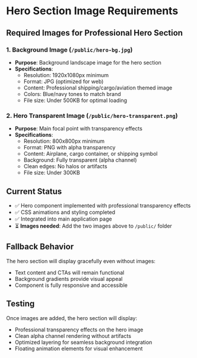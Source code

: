 # Hero Section Image Requirements

## Required Images for Professional Hero Section

### 1. **Background Image** (`/public/hero-bg.jpg`)
- **Purpose**: Background landscape image for the hero section
- **Specifications**:
  - Resolution: 1920x1080px minimum
  - Format: JPG (optimized for web)
  - Content: Professional shipping/cargo/aviation themed image
  - Colors: Blue/navy tones to match brand
  - File size: Under 500KB for optimal loading

### 2. **Hero Transparent Image** (`/public/hero-transparent.png`)
- **Purpose**: Main focal point with transparency effects
- **Specifications**:
  - Resolution: 800x800px minimum
  - Format: PNG with alpha transparency
  - Content: Airplane, cargo container, or shipping symbol
  - Background: Fully transparent (alpha channel)
  - Clean edges: No halos or artifacts
  - File size: Under 300KB

## Current Status
- ✅ Hero component implemented with professional transparency effects
- ✅ CSS animations and styling completed
- ✅ Integrated into main application page
- ⏳ **Images needed**: Add the two images above to `/public/` folder

## Fallback Behavior
The hero section will display gracefully even without images:
- Text content and CTAs will remain functional
- Background gradients provide visual appeal
- Component is fully responsive and accessible

## Testing
Once images are added, the hero section will display:
- Professional transparency effects on the hero image
- Clean alpha channel rendering without artifacts
- Optimized layering for seamless background integration
- Floating animation elements for visual enhancement